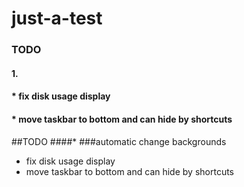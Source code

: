 just-a-test
===========
### TODO
#### 1. 
#### * fix disk usage display
#### * move taskbar to bottom and can hide by shortcuts
##<a name="dot"/>TODO
####* ###automatic change backgrounds
* fix disk usage display
* move taskbar to bottom and can hide by shortcuts
